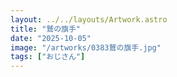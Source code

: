 ```yaml
---
layout: ../../layouts/Artwork.astro
title: "鷲の旗手"
date: "2025-10-05"
image: "/artworks/0383鷲の旗手.jpg"
tags: ["おじさん"]
---
```



